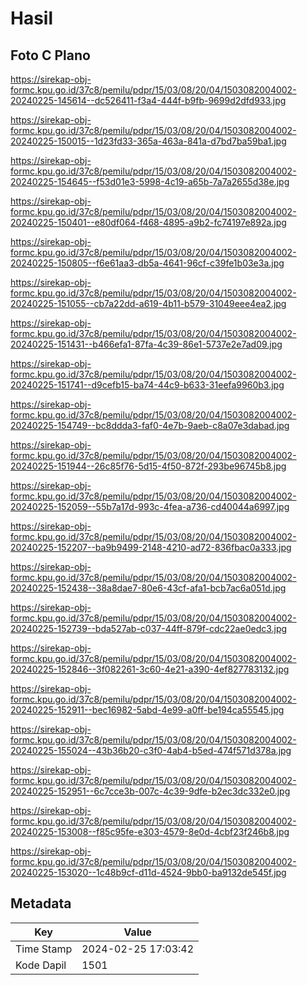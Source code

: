 # Hasil

## Foto C Plano

https://sirekap-obj-formc.kpu.go.id/37c8/pemilu/pdpr/15/03/08/20/04/1503082004002-20240225-145614--dc526411-f3a4-444f-b9fb-9699d2dfd933.jpg

https://sirekap-obj-formc.kpu.go.id/37c8/pemilu/pdpr/15/03/08/20/04/1503082004002-20240225-150015--1d23fd33-365a-463a-841a-d7bd7ba59ba1.jpg

https://sirekap-obj-formc.kpu.go.id/37c8/pemilu/pdpr/15/03/08/20/04/1503082004002-20240225-154645--f53d01e3-5998-4c19-a65b-7a7a2655d38e.jpg

https://sirekap-obj-formc.kpu.go.id/37c8/pemilu/pdpr/15/03/08/20/04/1503082004002-20240225-150401--e80df064-f468-4895-a9b2-fc74197e892a.jpg

https://sirekap-obj-formc.kpu.go.id/37c8/pemilu/pdpr/15/03/08/20/04/1503082004002-20240225-150805--f6e61aa3-db5a-4641-96cf-c39fe1b03e3a.jpg

https://sirekap-obj-formc.kpu.go.id/37c8/pemilu/pdpr/15/03/08/20/04/1503082004002-20240225-151055--cb7a22dd-a619-4b11-b579-31049eee4ea2.jpg

https://sirekap-obj-formc.kpu.go.id/37c8/pemilu/pdpr/15/03/08/20/04/1503082004002-20240225-151431--b466efa1-87fa-4c39-86e1-5737e2e7ad09.jpg

https://sirekap-obj-formc.kpu.go.id/37c8/pemilu/pdpr/15/03/08/20/04/1503082004002-20240225-151741--d9cefb15-ba74-44c9-b633-31eefa9960b3.jpg

https://sirekap-obj-formc.kpu.go.id/37c8/pemilu/pdpr/15/03/08/20/04/1503082004002-20240225-154749--bc8ddda3-faf0-4e7b-9aeb-c8a07e3dabad.jpg

https://sirekap-obj-formc.kpu.go.id/37c8/pemilu/pdpr/15/03/08/20/04/1503082004002-20240225-151944--26c85f76-5d15-4f50-872f-293be96745b8.jpg

https://sirekap-obj-formc.kpu.go.id/37c8/pemilu/pdpr/15/03/08/20/04/1503082004002-20240225-152059--55b7a17d-993c-4fea-a736-cd40044a6997.jpg

https://sirekap-obj-formc.kpu.go.id/37c8/pemilu/pdpr/15/03/08/20/04/1503082004002-20240225-152207--ba9b9499-2148-4210-ad72-836fbac0a333.jpg

https://sirekap-obj-formc.kpu.go.id/37c8/pemilu/pdpr/15/03/08/20/04/1503082004002-20240225-152438--38a8dae7-80e6-43cf-afa1-bcb7ac6a051d.jpg

https://sirekap-obj-formc.kpu.go.id/37c8/pemilu/pdpr/15/03/08/20/04/1503082004002-20240225-152739--bda527ab-c037-44ff-879f-cdc22ae0edc3.jpg

https://sirekap-obj-formc.kpu.go.id/37c8/pemilu/pdpr/15/03/08/20/04/1503082004002-20240225-152846--3f082261-3c60-4e21-a390-4ef827783132.jpg

https://sirekap-obj-formc.kpu.go.id/37c8/pemilu/pdpr/15/03/08/20/04/1503082004002-20240225-152911--bec16982-5abd-4e99-a0ff-be194ca55545.jpg

https://sirekap-obj-formc.kpu.go.id/37c8/pemilu/pdpr/15/03/08/20/04/1503082004002-20240225-155024--43b36b20-c3f0-4ab4-b5ed-474f571d378a.jpg

https://sirekap-obj-formc.kpu.go.id/37c8/pemilu/pdpr/15/03/08/20/04/1503082004002-20240225-152951--6c7cce3b-007c-4c39-9dfe-b2ec3dc332e0.jpg

https://sirekap-obj-formc.kpu.go.id/37c8/pemilu/pdpr/15/03/08/20/04/1503082004002-20240225-153008--f85c95fe-e303-4579-8e0d-4cbf23f246b8.jpg

https://sirekap-obj-formc.kpu.go.id/37c8/pemilu/pdpr/15/03/08/20/04/1503082004002-20240225-153020--1c48b9cf-d11d-4524-9bb0-ba9132de545f.jpg


## Metadata

| Key        | Value               |
| ---------- | ------------------- |
| Time Stamp | 2024-02-25 17:03:42 |
| Kode Dapil | 1501                |



